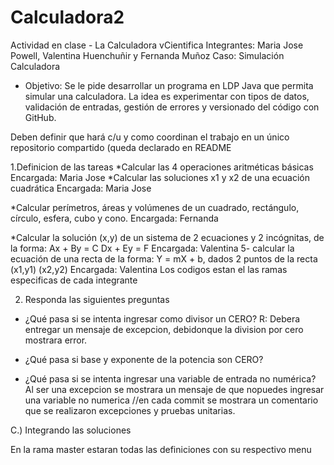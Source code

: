 # Calculadora2
Actividad en clase - La Calculadora vCientifica
Integrantes: Maria Jose Powell, Valentina Huenchuñir y Fernanda Muñoz
Caso: Simulación Calculadora
* Objetivo: Se le pide desarrollar un programa en LDP Java que permita simular una calculadora. La idea es experimentar con tipos de datos, validación de entradas, gestión de errores y versionado del código con GitHub.

Deben definir que hará c/u y como coordinan el trabajo en un único repositorio compartido (queda declarado en README

1.Definicion de las tareas
*Calcular las 4 operaciones aritméticas básicas 
Encargada: Maria Jose
*Calcular las soluciones x1 y x2 de una ecuación cuadrática 
Encargada: Maria Jose

*Calcular perímetros, áreas y volúmenes de un cuadrado, rectángulo, círculo, esfera, cubo y cono.
Encargada: Fernanda 

*Calcular la solución (x,y) de un sistema de 2 ecuaciones y 2 incógnitas, de la forma: 
Ax + By = C
Dx + Ey = F
Encargada: Valentina 
5- calcular la ecuación de una recta de la forma: Y = mX + b, dados 2 puntos de la recta (x1,y1) (x2,y2) 
Encargada: Valentina 
Los codigos estan el las ramas especificas de cada integrante

2. Responda las siguientes preguntas 
- ¿Qué pasa si se intenta ingresar como divisor un CERO?
  R: Debera entregar un mensaje de excepcion, debidonque la division por cero mostrara error.

- ¿Qué pasa si base y exponente de la potencia son CERO?

- ¿Qué pasa si se intenta ingresar una variable de entrada no numérica?
  Al ser una excepcion se mostrara un mensaje de que nopuedes ingresar una variable no numerica
  //en cada commit se mostrara un comentario que se realizaron excepciones y pruebas unitarias.

C.) Integrando las soluciones

En la rama master estaran todas las definiciones con su respectivo menu
